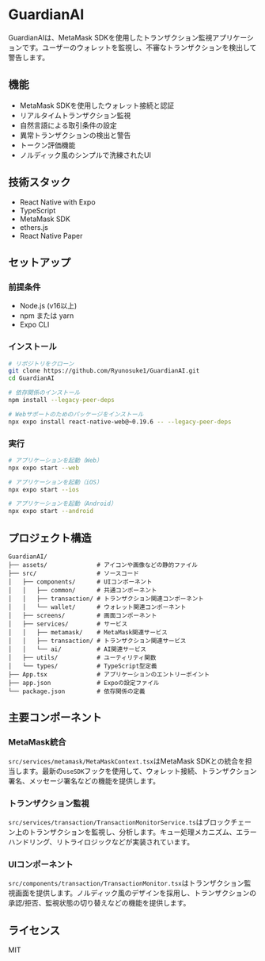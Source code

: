 # GuardianAI

GuardianAIは、MetaMask SDKを使用したトランザクション監視アプリケーションです。ユーザーのウォレットを監視し、不審なトランザクションを検出して警告します。

## 機能

- MetaMask SDKを使用したウォレット接続と認証
- リアルタイムトランザクション監視
- 自然言語による取引条件の設定
- 異常トランザクションの検出と警告
- トークン評価機能
- ノルディック風のシンプルで洗練されたUI

## 技術スタック

- React Native with Expo
- TypeScript
- MetaMask SDK
- ethers.js
- React Native Paper

## セットアップ

### 前提条件

- Node.js (v16以上)
- npm または yarn
- Expo CLI

### インストール

```bash
# リポジトリをクローン
git clone https://github.com/Ryunosuke1/GuardianAI.git
cd GuardianAI

# 依存関係のインストール
npm install --legacy-peer-deps

# Webサポートのためのパッケージをインストール
npx expo install react-native-web@~0.19.6 -- --legacy-peer-deps
```

### 実行

```bash
# アプリケーションを起動（Web）
npx expo start --web

# アプリケーションを起動（iOS）
npx expo start --ios

# アプリケーションを起動（Android）
npx expo start --android
```

## プロジェクト構造

```
GuardianAI/
├── assets/              # アイコンや画像などの静的ファイル
├── src/                 # ソースコード
│   ├── components/      # UIコンポーネント
│   │   ├── common/      # 共通コンポーネント
│   │   ├── transaction/ # トランザクション関連コンポーネント
│   │   └── wallet/      # ウォレット関連コンポーネント
│   ├── screens/         # 画面コンポーネント
│   ├── services/        # サービス
│   │   ├── metamask/    # MetaMask関連サービス
│   │   ├── transaction/ # トランザクション関連サービス
│   │   └── ai/          # AI関連サービス
│   ├── utils/           # ユーティリティ関数
│   └── types/           # TypeScript型定義
├── App.tsx              # アプリケーションのエントリーポイント
├── app.json             # Expoの設定ファイル
└── package.json         # 依存関係の定義
```

## 主要コンポーネント

### MetaMask統合

`src/services/metamask/MetaMaskContext.tsx`はMetaMask SDKとの統合を担当します。最新の`useSDK`フックを使用して、ウォレット接続、トランザクション署名、メッセージ署名などの機能を提供します。

### トランザクション監視

`src/services/transaction/TransactionMonitorService.ts`はブロックチェーン上のトランザクションを監視し、分析します。キュー処理メカニズム、エラーハンドリング、リトライロジックなどが実装されています。

### UIコンポーネント

`src/components/transaction/TransactionMonitor.tsx`はトランザクション監視画面を提供します。ノルディック風のデザインを採用し、トランザクションの承認/拒否、監視状態の切り替えなどの機能を提供します。

## ライセンス

MIT
